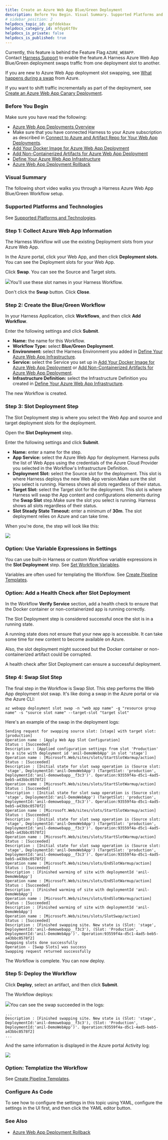 ```yaml
---
title: Create an Azure Web App Blue/Green Deployment
description: Before You Begin. Visual Summary. Supported Platforms and Technologies. Review --  Slot Requirements. Step 1 --  Create the Blue/Green Workflow. Step 2 --  Slot Setup Step. Option --  Use Variable Expressions in…
# sidebar_position: 2
helpdocs_topic_id: qpfddekbax
helpdocs_category_id: mfdyp6tf0v
helpdocs_is_private: false
helpdocs_is_published: true
---
```


Currently, this feature is behind the Feature Flag `AZURE_WEBAPP`. Contact [Harness Support](https://mail.google.com/mail/?view=cm&fs=1&tf=1&to=support@harness.io) to enable the feature.A Harness Azure Web App Blue/Green deployment swaps traffic from one deployment slot to another.

If you are new to Azure Web App deployment slot swapping, see [What happens during a swap](https://docs.microsoft.com/en-us/azure/app-service/deploy-staging-slots#what-happens-during-a-swap) from Azure.

If you want to shift traffic incrementally as part of the deployment, see [Create an Azure Web App Canary Deployment](/article/x0etkdg62q-create-an-azure-web-app-canary-deployment).

### Before You Begin

Make sure you have read the following:

* [Azure Web App Deployments Overview](/article/lluikqw7q7-azure-web-app-deployments-overview)
* Make sure that you have connected Harness to your Azure subscription as described in [Connect to Azure and Artifact Repo for Your Web App Deployments](/article/e9k7ngaqiu-connect-to-azure-for-web-app-deployments).
* [Add Your Docker Image for Azure Web App Deployment](/article/8s766bhiec-add-your-docker-image-for-azure-web-app-deployment)
* [Add Non-Containerized Artifacts for Azure Web App Deployment](/article/rflkjqxod2-add-a-non-containerized-artifacts-for-azure-web-app-deployment)
* [Define Your Azure Web App Infrastructure](/article/2n35dber6l-define-your-azure-web-app-infrastructure)
* [Azure Web App Deployment Rollback](/article/b922byhcn4-azure-web-app-deployment-rollback)

### Visual Summary

The following short video walks you through a Harness Azure Web App Blue/Green Workflow setup.

<!-- Video:
https://harness-1.wistia.com/medias/rpv5vwzpxz-->
<docvideo src="https://www.youtube.com/embed/7B5BhaDkjUo?feature=oembed" />


### Supported Platforms and Technologies

See [Supported Platforms and Technologies](/article/220d0ojx5y-supported-platforms).

### Step 1: Collect Azure Web App Information

The Harness Workflow will use the existing Deployment slots from your Azure Web App.

In the Azure portal, click your Web App, and then click **Deployment slots**. You can see the Deployment slots for your Web App.

Click **Swap**. You can see the Source and Target slots.

![](./static/create-an-azure-web-app-blue-green-deployment-06.png)You'll use these slot names in your Harness Workflow.

Don't click the **Swap** button. Click **Close**.

### Step 2: Create the Blue/Green Workflow

In your Harness Application, click **Workflows**, and then click **Add Workflow**.

Enter the following settings and click **Submit**.

* **Name:** the name for this Workflow.
* **Workflow Type:** select **Blue/Green Deployment**.
* **Environment:** select the Harness Environment you added in [Define Your Azure Web App Infrastructure](/article/2n35dber6l-define-your-azure-web-app-infrastructure).
* **Service:** select the Service you set up in [Add Your Docker Image for Azure Web App Deployment](/article/8s766bhiec-add-your-docker-image-for-azure-web-app-deployment) or [Add Non-Containerized Artifacts for Azure Web App Deployment](/article/rflkjqxod2-add-a-non-containerized-artifacts-for-azure-web-app-deployment).
* **Infrastructure Definition:** select the Infrastructure Definition you created in [Define Your Azure Web App Infrastructure](/article/2n35dber6l-define-your-azure-web-app-infrastructure).

The new Workflow is created.

### Step 3: Slot Deployment Step

The Slot Deployment step is where you select the Web App and source and target deployment slots for the deployment.

Open the **Slot Deployment** step.

Enter the following settings and click **Submit**.

* **Name:** enter a name for the step.
* **App Service:** select the Azure Web App for deployment. Harness pulls the list of Web Apps using the credentials of the Azure Cloud Provider you selected in the Workflow's Infrastructure Definition.
* **Deployment Slot:** select the Source slot for the deployment. This slot is where Harness deploys the new Web App version.Make sure the slot you select is running. Harness shows all slots regardless of their status.
* **Target Slot:** select the Target slot for the deployment. This slot is where Harness will swap the App content and configurations elements during the **Swap Slot** step.Make sure the slot you select is running. Harness shows all slots regardless of their status.
* **Slot Steady State Timeout:** enter a minimum of **30m**. The slot deployment relies on Azure and can take time.

When you're done, the step will look like this:

![](./static/create-an-azure-web-app-blue-green-deployment-07.png)

### Option: Use Variable Expressions in Settings

You can use built-in Harness or custom Workflow variable expressions in the **Slot Deployment** step. See [Set Workflow Variables](/article/766iheu1bk-add-workflow-variables-new-template).

Variables are often used for templating the Workflow. See [Create Pipeline Templates](/article/60j7391eyy-templatize-pipelines).

### Option: Add a Health Check after Slot Deployment

In the Workflow **Verify Service** section, add a health check to ensure that the Docker container or non-containerized app is running correctly.

The Slot Deployment step is considered successful once the slot is in a running state.

A running state does not ensure that your new app is accessible. It can take some time for new content to become available on Azure.

Also, the slot deployment might succeed but the Docker container or non-containerized artifact could be corrupted.

A health check after Slot Deployment can ensure a successful deployment.

### Step 4: Swap Slot Step

The final step in the Workflow is Swap Slot. This step performs the Web App deployment slot swap. It's like doing a swap in the Azure portal or via the Azure CLI:


```
az webapp deployment slot swap -n "web app name" -g "resource group name" -s "source slot name" --target-slot "target slot"
```
Here's an example of the swap in the deployment logs:


```
Sending request for swapping source slot: [stage] with target slot: [production]  
Operation name : [Apply Web App Slot Configuration]  
Status : [Succeeded]  
Description : [Applied configuration settings from slot 'Production' to a site with deployment id 'anil-DemoWebApp' in slot 'stage']  
Operation name : [Microsoft.Web/sites/slots/StartSlotWarmup/action]  
Status : [Succeeded]  
Description : [Initial state for slot swap operation is (Source slot: 'stage', DeploymentId:'anil-DemoWebApp') (TargetSlot: 'production', DeploymentId:'anil-demowebapp__f3c3')'. Operation:93559f4a-d5c1-4ad5-beb5-a43bbc0578f2]  
Operation name : [Microsoft.Web/sites/slots/StartSlotWarmup/action]  
Status : [Succeeded]  
Description : [Initial state for slot swap operation is (Source slot: 'stage', DeploymentId:'anil-DemoWebApp') (TargetSlot: 'production', DeploymentId:'anil-demowebapp__f3c3')'. Operation:93559f4a-d5c1-4ad5-beb5-a43bbc0578f2]  
Operation name : [Microsoft.Web/sites/slots/StartSlotWarmup/action]  
Status : [Succeeded]  
Description : [Initial state for slot swap operation is (Source slot: 'stage', DeploymentId:'anil-DemoWebApp') (TargetSlot: 'production', DeploymentId:'anil-demowebapp__f3c3')'. Operation:93559f4a-d5c1-4ad5-beb5-a43bbc0578f2]  
Operation name : [Microsoft.Web/sites/slots/StartSlotWarmup/action]  
Status : [Succeeded]  
Description : [Initial state for slot swap operation is (Source slot: 'stage', DeploymentId:'anil-DemoWebApp') (TargetSlot: 'production', DeploymentId:'anil-demowebapp__f3c3')'. Operation:93559f4a-d5c1-4ad5-beb5-a43bbc0578f2]  
Operation name : [Microsoft.Web/sites/slots/EndSlotWarmup/action]  
Status : [Succeeded]  
Description : [Finished warming of site with deploymentId 'anil-DemoWebApp']  
Operation name : [Microsoft.Web/sites/slots/EndSlotWarmup/action]  
Status : [Succeeded]  
Description : [Finished warming of site with deploymentId 'anil-DemoWebApp']  
Operation name : [Microsoft.Web/sites/slots/EndSlotWarmup/action]  
Status : [Succeeded]  
Description : [Finished warming of site with deploymentId 'anil-DemoWebApp']  
Operation name : [Microsoft.Web/sites/slots/SlotSwap/action]  
Status : [Succeeded]  
Description : [Finished swapping site. New state is (Slot: 'stage', DeploymentId:'anil-demowebapp__f3c3'), (Slot: 'Production', DeploymentId:'anil-DemoWebApp')'. Operation:93559f4a-d5c1-4ad5-beb5-a43bbc0578f2]  
Swapping slots done successfully  
Operation - [Swap Slots] was success  
Swapping request returned successfully
```
The Workflow is complete. You can now deploy.

### Step 5: Deploy the Workflow

Click **Deploy**, select an artifact, and then click **Submit**.

The Workflow deploys:

![](./static/create-an-azure-web-app-blue-green-deployment-08.png)You can see the swap succeeded in the logs:


```
...  
Description : [Finished swapping site. New state is (Slot: 'stage', DeploymentId:'anil-demowebapp__f3c3'), (Slot: 'Production', DeploymentId:'anil-DemoWebApp')'. Operation:93559f4a-d5c1-4ad5-beb5-a43bbc0578f2]  
...
```
And the same information is displayed in the Azure portal Activity log:

![](./static/create-an-azure-web-app-blue-green-deployment-09.png)

### Option: Templatize the Workflow

See [Create Pipeline Templates](/article/60j7391eyy-templatize-pipelines).

### Configure As Code

To see how to configure the settings in this topic using YAML, configure the settings in the UI first, and then click the YAML editor button.

### See Also

* [Azure Web App Deployment Rollback](/article/b922byhcn4-azure-web-app-deployment-rollback)

